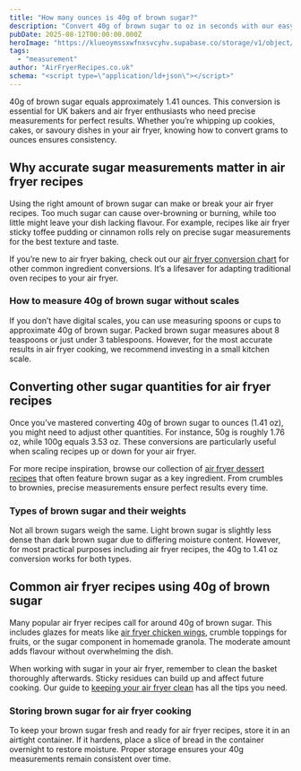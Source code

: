 ```yaml
---
title: "How many ounces is 40g of brown sugar?"
description: "Convert 40g of brown sugar to oz in seconds with our easy guide. Perfect for air fryer recipes and UK baking measurements."
pubDate: 2025-08-12T00:00:00.000Z
heroImage: "https://klueoymssxwfnxsvcyhv.supabase.co/storage/v1/object/public/md/40g-brown-sugar-to-ounces-3639a701.webp"
tags:
  - "measurement"
author: "AirFryerRecipes.co.uk"
schema: "<script type=\"application/ld+json\"></script>"
---
```


<p>40g of brown sugar equals approximately 1.41 ounces. This conversion is essential for UK bakers and air fryer enthusiasts who need precise measurements for perfect results. Whether you’re whipping up cookies, cakes, or savoury dishes in your air fryer, knowing how to convert grams to ounces ensures consistency.</p>  

<h2>Why accurate sugar measurements matter in air fryer recipes</h2>  
<p>Using the right amount of brown sugar can make or break your air fryer recipes. Too much sugar can cause over-browning or burning, while too little might leave your dish lacking flavour. For example, recipes like air fryer sticky toffee pudding or cinnamon rolls rely on precise sugar measurements for the best texture and taste.</p>  

<p>If you’re new to air fryer baking, check out our <a href=https://www.airfryerrecipe.co.uk/air-fryer-conversion-chart>air fryer conversion chart</a> for other common ingredient conversions. It’s a lifesaver for adapting traditional oven recipes to your air fryer.</p>  

<h3>How to measure 40g of brown sugar without scales</h3>  
<p>If you don’t have digital scales, you can use measuring spoons or cups to approximate 40g of brown sugar. Packed brown sugar measures about 8 teaspoons or just under 3 tablespoons. However, for the most accurate results in air fryer cooking, we recommend investing in a small kitchen scale.</p>  

<h2>Converting other sugar quantities for air fryer recipes</h2>  
<p>Once you’ve mastered converting 40g of brown sugar to ounces (1.41 oz), you might need to adjust other quantities. For instance, 50g is roughly 1.76 oz, while 100g equals 3.53 oz. These conversions are particularly useful when scaling recipes up or down for your air fryer.</p>  

<p>For more recipe inspiration, browse our collection of <a href=https://www.airfryerrecipe.co.uk/recipes>air fryer dessert recipes</a> that often feature brown sugar as a key ingredient. From crumbles to brownies, precise measurements ensure perfect results every time.</p>  

<h3>Types of brown sugar and their weights</h3>  
<p>Not all brown sugars weigh the same. Light brown sugar is slightly less dense than dark brown sugar due to differing moisture content. However, for most practical purposes including air fryer recipes, the 40g to 1.41 oz conversion works for both types.</p>  

<h2>Common air fryer recipes using 40g of brown sugar</h2>  
<p>Many popular air fryer recipes call for around 40g of brown sugar. This includes glazes for meats like <a href=https://www.airfryerrecipe.co.uk/recipe-category/chicken>air fryer chicken wings</a>, crumble toppings for fruits, or the sugar component in homemade granola. The moderate amount adds flavour without overwhelming the dish.</p>  

<p>When working with sugar in your air fryer, remember to clean the basket thoroughly afterwards. Sticky residues can build up and affect future cooking. Our guide to <a href=https://www.airfryerrecipe.co.uk/air-fryer-cleaner>keeping your air fryer clean</a> has all the tips you need.</p>  

<h3>Storing brown sugar for air fryer cooking</h3>  
<p>To keep your brown sugar fresh and ready for air fryer recipes, store it in an airtight container. If it hardens, place a slice of bread in the container overnight to restore moisture. Proper storage ensures your 40g measurements remain consistent over time.</p>